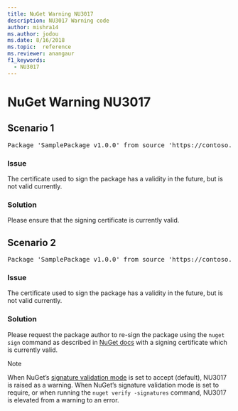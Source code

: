 ```yaml
---
title: NuGet Warning NU3017
description: NU3017 Warning code
author: mishra14
ms.author: jodou
ms.date: 8/16/2018
ms.topic:  reference
ms.reviewer: anangaur
f1_keywords: 
  - NU3017
---
```


# NuGet Warning NU3017

## Scenario 1

<pre>Package 'SamplePackage v1.0.0' from source 'https://contoso.com/index.json': The signing certificate is not yet valid.</pre>

### Issue

The certificate used to sign the package has a validity in the future, but is not valid currently.


### Solution

Please ensure that the signing certificate is currently valid.



## Scenario 2

<pre>Package 'SamplePackage v1.0.0' from source 'https://contoso.com/index.json': The primary signature's certificate is not yet valid.</pre>

### Issue

The certificate used to sign the package has a validity in the future, but is not valid currently.


### Solution

Please request the package author to re-sign the package using the `nuget sign` command as described in [NuGet docs](../../create-packages/sign-a-package.md) with a signing certificate which is currently valid.


> [!Note]
> When NuGet’s [signature validation mode](../../consume-packages/installing-signed-packages.md#configure-package-signature-requirements) is set to accept (default), NU3017 is raised as a warning. 
> When NuGet’s signature validation mode is set to require, or when running the `nuget verify -signatures` command, NU3017 is elevated from a warning to an error. 

